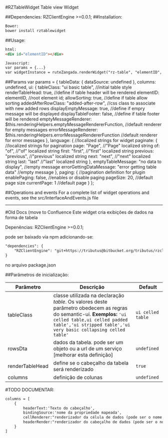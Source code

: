 #RZTableWidget
Table view Widget  

##Dependencies:
RZClientEngine >=0.0.1;
##Installation:
```html
Bower:
bower install rztablewidget
```
##Usage:

```html
html:
<div id="elementID"></div>

Javascript:
var params = {...}
var widgetInstance = ruteZangada.renderWidget("rz-table", "elementID", params);
```
##Params
    var params = {
                tableData: {
                    dataSource: undefined
                },
                columns: undefined,
                ui: {
                    tableClass: "ui basic table",                                                       //initial table style
                    renderTableHead: true,                                                              //define if table header will be rendered
                    elementID: elementID,                                                               //root element id;
                    allowSorting: true,                                                                 //define if table allow sorting
                    addedAfterRowClass: "added-after-row",                                              //css class to associate with new added rows
                    displayEmptyMessage: true,                                                          //define if empry message will be displayed
                    displayTableFooter: false,                                                          //define if table footer will be rendered
                    emptyMessageRenderer: $this.renderingHelpers.emptyMessageRendererFunction,          //default renderer for empty messages
                    errorMessageRenderer: $this.renderingHelpers.errorMessageRendererFunction           //default renderer for error messages
                },
                language: {                                                                             //localized strings for widget
                    paginate: {                                                                         //localized strings for pagination
                        page: "Page",                                                                   //"Page" localized string
                        of: "of",                                                                       //"of" localized string
                        first: "first",                                                                 //"first" localized string
                        previous: "previous",                                                           //"previous" localized string
                        next: "next",                                                                   //"next" localized string
                        last: "last"                                                                    //"last" localized string
                    },
                    emptyTableMessage: "no data to display",                                            //empty message
                    errorGettingDataMessage: "error getting table data"                                 //empty message
                },
                paging: {                                                                               //pagination definition for plugin
                    enablePaging: false,                                                                //enables or disable paging
                    pageSize: 20,                                                                       //default page size
                    currentPage: 1                                                                      //default page
                }
            };

##Operations and events
For a complete list of widget operations and events, see the src/InterfaceAndEvents.js file 


----------------------------------------------------------------------------------------------------------------------------------------------------------------------------
#Old Docs (move to Confluence
Este widget cria exibições de dados na forma de tabela

Depenências:
RZClientEngine >=0.0.1;

pode ser baixado via npm adicionando-se:

```html
"dependencies": {
    "RZClientEngine": "git+https://tributus@bitbucket.org/tributus/rzclientengine.git"
}
```

no arquivo package.json

##Parâmetros de inicialização:

Parâmetro|Descrição|Default
--- | --- | ---
tableClass|classe utilizada na declaração *table*. Os valores deste parâmetro obedecem as regras do semantic-ui. **Exemplos:** `'ui celled table,ui celled padded table','ui stripped table','ui very basic collapsing celled table'`| `ui celled table` 
rowsDta|dados da tabela. pode ser um objeto ou a url de  um serviço [melhorar esta definição]|`undefined`
renderTableHead|define se o cabeçalho da tabela será renderizado|`true`
columns|definição de colunas|`undefined`

#TODO DOCUMENTAR:

```html
columns = [
    { 
        headerText:'Texto do cabeçalho', 
        bindingSource:'nome da propriedade mapeada',
        cellRenderer:"renderizador da célula de dados (pode ser o nome de um render registrado ou uma function(value,[full]))",
        headerRender:"renderizador do cabeçalho de dados (pode ser o nome de um render registrado ou uma function(value,[full]))"
    }
]
```